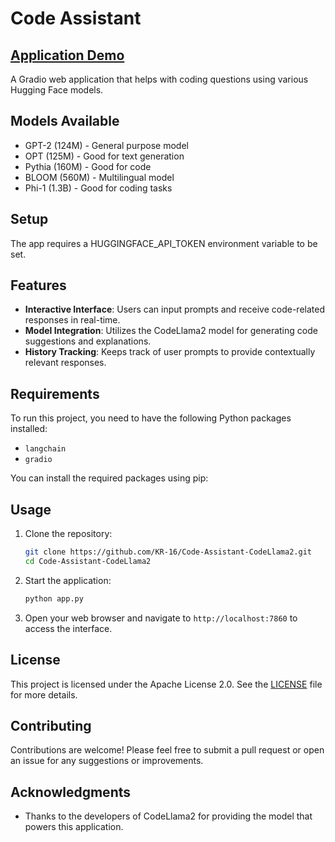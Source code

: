 
# Code Assistant

## [Application Demo](https://kr-16-code-assistant-codellama2.hf.space/)

A Gradio web application that helps with coding questions using various Hugging Face models.

## Models Available
- GPT-2 (124M) - General purpose model
- OPT (125M) - Good for text generation
- Pythia (160M) - Good for code
- BLOOM (560M) - Multilingual model
- Phi-1 (1.3B) - Good for coding tasks

## Setup
The app requires a HUGGINGFACE_API_TOKEN environment variable to be set.

## Features

- **Interactive Interface**: Users can input prompts and receive code-related responses in real-time.
- **Model Integration**: Utilizes the CodeLlama2 model for generating code suggestions and explanations.
- **History Tracking**: Keeps track of user prompts to provide contextually relevant responses.

## Requirements

To run this project, you need to have the following Python packages installed:

- `langchain`
- `gradio`

You can install the required packages using pip:

## Usage

1. Clone the repository:

   ```bash
   git clone https://github.com/KR-16/Code-Assistant-CodeLlama2.git
   cd Code-Assistant-CodeLlama2
   ```

2. Start the application:

   ```bash
   python app.py
   ```

3. Open your web browser and navigate to `http://localhost:7860` to access the interface.

## License

This project is licensed under the Apache License 2.0. See the [LICENSE](LICENSE) file for more details.

## Contributing

Contributions are welcome! Please feel free to submit a pull request or open an issue for any suggestions or improvements.

## Acknowledgments

- Thanks to the developers of CodeLlama2 for providing the model that powers this application.

